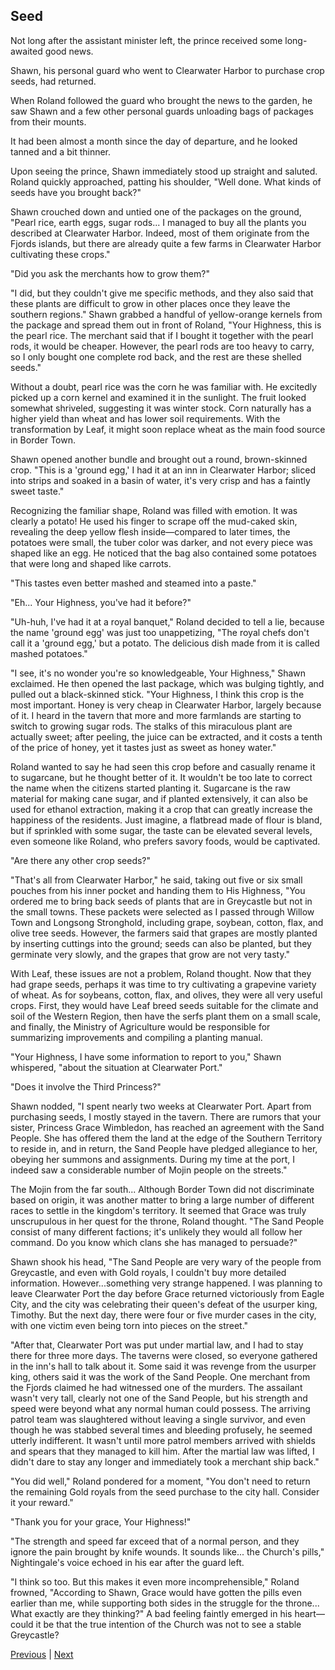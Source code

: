 ## Seed
Not long after the assistant minister left, the prince received some long-awaited good news.

Shawn, his personal guard who went to Clearwater Harbor to purchase crop seeds, had returned.

When Roland followed the guard who brought the news to the garden, he saw Shawn and a few other personal guards unloading bags of packages from their mounts.

It had been almost a month since the day of departure, and he looked tanned and a bit thinner.

Upon seeing the prince, Shawn immediately stood up straight and saluted. Roland quickly approached, patting his shoulder, "Well done. What kinds of seeds have you brought back?"

Shawn crouched down and untied one of the packages on the ground, "Pearl rice, earth eggs, sugar rods... I managed to buy all the plants you described at Clearwater Harbor. Indeed, most of them originate from the Fjords islands, but there are already quite a few farms in Clearwater Harbor cultivating these crops."

"Did you ask the merchants how to grow them?"

"I did, but they couldn't give me specific methods, and they also said that these plants are difficult to grow in other places once they leave the southern regions." Shawn grabbed a handful of yellow-orange kernels from the package and spread them out in front of Roland, "Your Highness, this is the pearl rice. The merchant said that if I bought it together with the pearl rods, it would be cheaper. However, the pearl rods are too heavy to carry, so I only bought one complete rod back, and the rest are these shelled seeds."

Without a doubt, pearl rice was the corn he was familiar with. He excitedly picked up a corn kernel and examined it in the sunlight. The fruit looked somewhat shriveled, suggesting it was winter stock. Corn naturally has a higher yield than wheat and has lower soil requirements. With the transformation by Leaf, it might soon replace wheat as the main food source in Border Town.



Shawn opened another bundle and brought out a round, brown-skinned crop. "This is a 'ground egg,' I had it at an inn in Clearwater Harbor; sliced into strips and soaked in a basin of water, it's very crisp and has a faintly sweet taste."



Recognizing the familiar shape, Roland was filled with emotion. It was clearly a potato! He used his finger to scrape off the mud-caked skin, revealing the deep yellow flesh inside—compared to later times, the potatoes were small, the tuber color was darker, and not every piece was shaped like an egg. He noticed that the bag also contained some potatoes that were long and shaped like carrots.



"This tastes even better mashed and steamed into a paste."



"Eh... Your Highness, you've had it before?"



"Uh-huh, I've had it at a royal banquet," Roland decided to tell a lie, because the name 'ground egg' was just too unappetizing, "The royal chefs don't call it a 'ground egg,' but a potato. The delicious dish made from it is called mashed potatoes."



"I see, it's no wonder you're so knowledgeable, Your Highness," Shawn exclaimed. He then opened the last package, which was bulging tightly, and pulled out a black-skinned stick. "Your Highness, I think this crop is the most important. Honey is very cheap in Clearwater Harbor, largely because of it. I heard in the tavern that more and more farmlands are starting to switch to growing sugar rods. The stalks of this miraculous plant are actually sweet; after peeling, the juice can be extracted, and it costs a tenth of the price of honey, yet it tastes just as sweet as honey water."



Roland wanted to say he had seen this crop before and casually rename it to sugarcane, but he thought better of it. It wouldn't be too late to correct the name when the citizens started planting it. Sugarcane is the raw material for making cane sugar, and if planted extensively, it can also be used for ethanol extraction, making it a crop that can greatly increase the happiness of the residents. Just imagine, a flatbread made of flour is bland, but if sprinkled with some sugar, the taste can be elevated several levels, even someone like Roland, who prefers savory foods, would be captivated.



"Are there any other crop seeds?"



"That's all from Clearwater Harbor," he said, taking out five or six small pouches from his inner pocket and handing them to His Highness, "You ordered me to bring back seeds of plants that are in Greycastle but not in the small towns. These packets were selected as I passed through Willow Town and Longsong Stronghold, including grape, soybean, cotton, flax, and olive tree seeds. However, the farmers said that grapes are mostly planted by inserting cuttings into the ground; seeds can also be planted, but they germinate very slowly, and the grapes that grow are not very tasty."



With Leaf, these issues are not a problem, Roland thought. Now that they had grape seeds, perhaps it was time to try cultivating a grapevine variety of wheat. As for soybeans, cotton, flax, and olives, they were all very useful crops. First, they would have Leaf breed seeds suitable for the climate and soil of the Western Region, then have the serfs plant them on a small scale, and finally, the Ministry of Agriculture would be responsible for summarizing improvements and compiling a planting manual.



"Your Highness, I have some information to report to you," Shawn whispered, "about the situation at Clearwater Port."



"Does it involve the Third Princess?"



Shawn nodded, "I spent nearly two weeks at Clearwater Port. Apart from purchasing seeds, I mostly stayed in the tavern. There are rumors that your sister, Princess Grace Wimbledon, has reached an agreement with the Sand People. She has offered them the land at the edge of the Southern Territory to reside in, and in return, the Sand People have pledged allegiance to her, obeying her summons and assignments. During my time at the port, I indeed saw a considerable number of Mojin people on the streets."



The Mojin from the far south... Although Border Town did not discriminate based on origin, it was another matter to bring a large number of different races to settle in the kingdom's territory. It seemed that Grace was truly unscrupulous in her quest for the throne, Roland thought. "The Sand People consist of many different factions; it's unlikely they would all follow her command. Do you know which clans she has managed to persuade?"



Shawn shook his head, "The Sand People are very wary of the people from Greycastle, and even with Gold royals, I couldn't buy more detailed information. However...something very strange happened. I was planning to leave Clearwater Port the day before Grace returned victoriously from Eagle City, and the city was celebrating their queen's defeat of the usurper king, Timothy. But the next day, there were four or five murder cases in the city, with one victim even being torn into pieces on the street."



"After that, Clearwater Port was put under martial law, and I had to stay there for three more days. The taverns were closed, so everyone gathered in the inn's hall to talk about it. Some said it was revenge from the usurper king, others said it was the work of the Sand People. One merchant from the Fjords claimed he had witnessed one of the murders. The assailant wasn't very tall, clearly not one of the Sand People, but his strength and speed were beyond what any normal human could possess. The arriving patrol team was slaughtered without leaving a single survivor, and even though he was stabbed several times and bleeding profusely, he seemed utterly indifferent. It wasn't until more patrol members arrived with shields and spears that they managed to kill him. After the martial law was lifted, I didn't dare to stay any longer and immediately took a merchant ship back."



"You did well," Roland pondered for a moment, "You don't need to return the remaining Gold royals from the seed purchase to the city hall. Consider it your reward."



"Thank you for your grace, Your Highness!"



"The strength and speed far exceed that of a normal person, and they ignore the pain brought by knife wounds. It sounds like... the Church's pills," Nightingale's voice echoed in his ear after the guard left.



"I think so too. But this makes it even more incomprehensible," Roland frowned, "According to Shawn, Grace would have gotten the pills even earlier than me, while supporting both sides in the struggle for the throne... What exactly are they thinking?" A bad feeling faintly emerged in his heart—could it be that the true intention of the Church was not to see a stable Greycastle?





[Previous](CH0139.md) | [Next](CH0141.md)
